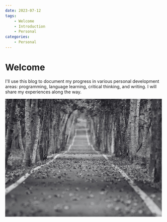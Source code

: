 ```yaml
---
date: 2023-07-12
tags: 
    - Welcome
    - Introduction
    - Personal
categories:
    - Personal
---
```


# Welcome

I'll use this blog to document my progress in various personal development areas: programming, language learning, critical thinking, and writing. I will share my experiences along the way.

<img src="images/road-bw.png" alt="screenshot" class="image-center image-large"/>
